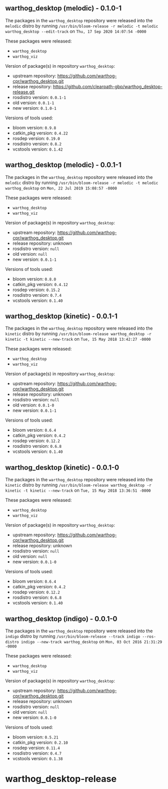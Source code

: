 ## warthog_desktop (melodic) - 0.1.0-1

The packages in the `warthog_desktop` repository were released into the `melodic` distro by running `/usr/bin/bloom-release -r melodic -t melodic warthog_desktop --edit-track` on `Thu, 17 Sep 2020 14:07:54 -0000`

These packages were released:
- `warthog_desktop`
- `warthog_viz`

Version of package(s) in repository `warthog_desktop`:

- upstream repository: https://github.com/warthog-cpr/warthog_desktop.git
- release repository: https://github.com/clearpath-gbp/warthog_desktop-release.git
- rosdistro version: `0.0.1-1`
- old version: `0.0.1-1`
- new version: `0.1.0-1`

Versions of tools used:

- bloom version: `0.9.8`
- catkin_pkg version: `0.4.22`
- rosdep version: `0.19.0`
- rosdistro version: `0.8.2`
- vcstools version: `0.1.42`


## warthog_desktop (melodic) - 0.0.1-1

The packages in the `warthog_desktop` repository were released into the `melodic` distro by running `/usr/bin/bloom-release -r melodic -t melodic warthog_desktop` on `Mon, 22 Jul 2019 15:08:57 -0000`

These packages were released:
- `warthog_desktop`
- `warthog_viz`

Version of package(s) in repository `warthog_desktop`:

- upstream repository: https://github.com/warthog-cpr/warthog_desktop.git
- release repository: unknown
- rosdistro version: `null`
- old version: `null`
- new version: `0.0.1-1`

Versions of tools used:

- bloom version: `0.8.0`
- catkin_pkg version: `0.4.12`
- rosdep version: `0.15.2`
- rosdistro version: `0.7.4`
- vcstools version: `0.1.40`


## warthog_desktop (kinetic) - 0.0.1-1

The packages in the `warthog_desktop` repository were released into the `kinetic` distro by running `/usr/bin/bloom-release warthog_desktop -r kinetic -t kinetic --new-track` on `Tue, 15 May 2018 13:42:27 -0000`

These packages were released:
- `warthog_desktop`
- `warthog_viz`

Version of package(s) in repository `warthog_desktop`:

- upstream repository: https://github.com/warthog-cpr/warthog_desktop.git
- release repository: unknown
- rosdistro version: `null`
- old version: `0.0.1-0`
- new version: `0.0.1-1`

Versions of tools used:

- bloom version: `0.6.4`
- catkin_pkg version: `0.4.2`
- rosdep version: `0.12.2`
- rosdistro version: `0.6.8`
- vcstools version: `0.1.40`


## warthog_desktop (kinetic) - 0.0.1-0

The packages in the `warthog_desktop` repository were released into the `kinetic` distro by running `/usr/bin/bloom-release warthog_desktop -r kinetic -t kinetic --new-track` on `Tue, 15 May 2018 13:36:51 -0000`

These packages were released:
- `warthog_desktop`
- `warthog_viz`

Version of package(s) in repository `warthog_desktop`:

- upstream repository: https://github.com/warthog-cpr/warthog_desktop.git
- release repository: unknown
- rosdistro version: `null`
- old version: `null`
- new version: `0.0.1-0`

Versions of tools used:

- bloom version: `0.6.4`
- catkin_pkg version: `0.4.2`
- rosdep version: `0.12.2`
- rosdistro version: `0.6.8`
- vcstools version: `0.1.40`


## warthog_desktop (indigo) - 0.0.1-0

The packages in the `warthog_desktop` repository were released into the `indigo` distro by running `/usr/bin/bloom-release --track indigo --ros-distro indigo --new-track warthog_desktop` on `Mon, 03 Oct 2016 21:31:29 -0000`

These packages were released:
- `warthog_desktop`
- `warthog_viz`

Version of package(s) in repository `warthog_desktop`:

- upstream repository: https://github.com/warthog-cpr/warthog_desktop.git
- release repository: unknown
- rosdistro version: `null`
- old version: `null`
- new version: `0.0.1-0`

Versions of tools used:

- bloom version: `0.5.21`
- catkin_pkg version: `0.2.10`
- rosdep version: `0.11.4`
- rosdistro version: `0.4.7`
- vcstools version: `0.1.38`


# warthog_desktop-release